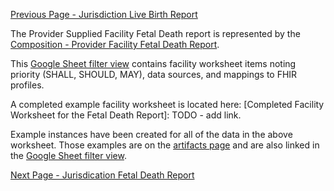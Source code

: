 [Previous Page - Jurisdiction Live Birth Report](jurisdiction_live_birth_report.html)

The Provider Supplied Facility Fetal Death report is represented by the [Composition - Provider Facility Fetal Death Report](StructureDefinition-Composition-provider-facility-fetal-death-report.html).

This [Google Sheet filter view](https://docs.google.com/spreadsheets/d/1bG1EkFnyHZGIdSNJe62R59dF6KXUf8kLUVVJtUlhvbo/edit#gid=2096686200&fvid=1384512937) contains facility worksheet items noting priority (SHALL, SHOULD, MAY), data sources, and mappings to FHIR profiles.

A completed example facility worksheet is located here: [Completed Facility Worksheet for the Fetal Death Report]: TODO - add link.

Example instances have been created for all of the data in the above worksheet. Those examples are on the [artifacts page](artifacts.html) and are also linked in the [Google Sheet filter view](https://docs.google.com/spreadsheets/d/1bG1EkFnyHZGIdSNJe62R59dF6KXUf8kLUVVJtUlhvbo/edit#gid=2096686200&fvid=1384512937).


[Next Page - Jurisdication Fetal Death Report](jurisdication_fetal_death_report.html)